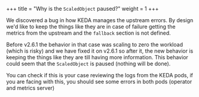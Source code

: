 +++
title = "Why is the `ScaledObject` paused?"
weight = 1
+++

We discovered a bug in how KEDA manages the upstream errors. By design we'd like to keep the things like they are in case of failure getting the metrics from the upstream and the `fallback` section is not defined.

Before v2.6.1 the behavior in that case was scaling to zero the workload (which is risky) and we have fixed it on v2.6.1 so after it, the new behavior is keeping the things like they are till having more information. This behavior could seem that the `ScaledObject` is paused (nothing will be done). 

You can check if this is your case reviewing the logs from the KEDA pods, if you are facing with this, you should see some errors in both pods (operator and metrics server)